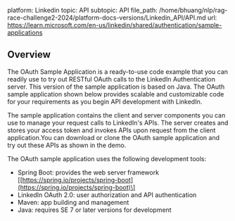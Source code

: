 platform: Linkedin
topic: API
subtopic: API
file_path: /home/bhuang/nlp/rag-race-challenge2-2024/platform-docs-versions/Linkedin_API/API.md
url: https://learn.microsoft.com/en-us/linkedin/shared/authentication/sample-applications


## Overview

The OAuth Sample Application is a ready-to-use code example that you can readily use to try out RESTful OAuth calls to the LinkedIn Authentication server. This version of the sample application is based on Java. The OAuth sample application shown below provides scalable and customizable code for your requirements as you begin API development with LinkedIn.

The sample application contains the client and server components you can use to manage your request calls to LinkedIn's APIs. The server creates and stores your access token and invokes APIs upon request from the client application.You can download or clone the OAuth sample application and try out these APIs as shown in the demo.

The OAuth sample application uses the following development tools:

* Spring Boot: provides the web server framework \[[https://spring.io/projects/spring-boot](https://spring.io/projects/spring-boot)\]
* LinkedIn OAuth 2.0: user authorization and API authentication
* Maven: app building and management
* Java: requires SE 7 or later versions for development